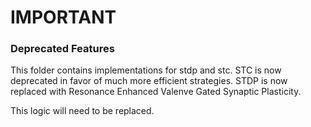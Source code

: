 # IMPORTANT
### Deprecated Features
This folder contains implementations for stdp and stc. STC is now deprecated in favor of much more efficient strategies. STDP is now replaced with Resonance Enhanced Valenve Gated Synaptic Plasticity.

This logic will need to be replaced.